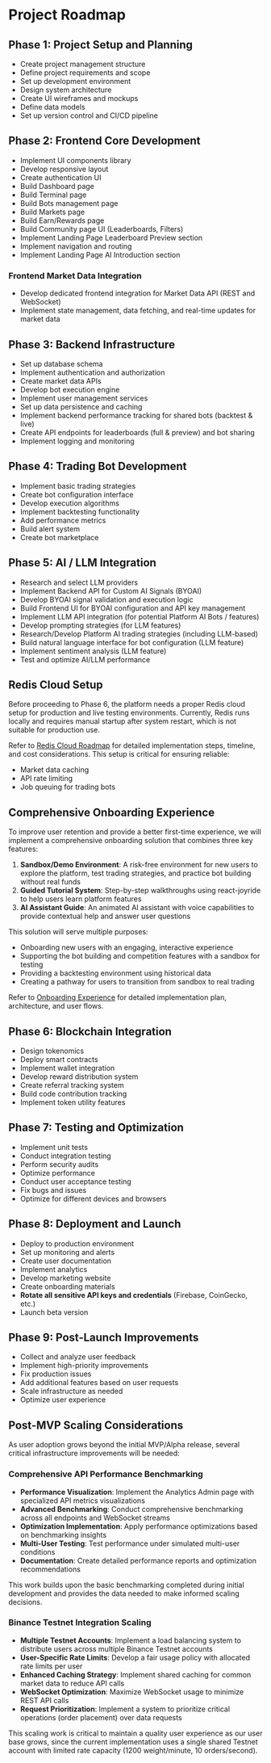 # Project Roadmap

## Phase 1: Project Setup and Planning

- Create project management structure
- Define project requirements and scope
- Set up development environment
- Design system architecture
- Create UI wireframes and mockups
- Define data models
- Set up version control and CI/CD pipeline

## Phase 2: Frontend Core Development

- Implement UI components library
- Develop responsive layout
- Create authentication UI
- Build Dashboard page
- Build Terminal page
- Build Bots management page
- Build Markets page
- Build Earn/Rewards page
- Build Community page UI (Leaderboards, Filters)
- Implement Landing Page Leaderboard Preview section
- Implement navigation and routing
- Implement Landing Page AI Introduction section

### Frontend Market Data Integration

- Develop dedicated frontend integration for Market Data API (REST and WebSocket)
- Implement state management, data fetching, and real-time updates for market data

## Phase 3: Backend Infrastructure

- Set up database schema
- Implement authentication and authorization
- Create market data APIs
- Develop bot execution engine
- Implement user management services
- Set up data persistence and caching
- Implement backend performance tracking for shared bots (backtest & live)
- Create API endpoints for leaderboards (full & preview) and bot sharing
- Implement logging and monitoring

## Phase 4: Trading Bot Development

- Implement basic trading strategies
- Create bot configuration interface
- Develop execution algorithms
- Implement backtesting functionality
- Add performance metrics
- Build alert system
- Create bot marketplace

## Phase 5: AI / LLM Integration

- Research and select LLM providers
- Implement Backend API for Custom AI Signals (BYOAI)
- Develop BYOAI signal validation and execution logic
- Build Frontend UI for BYOAI configuration and API key management
- Implement LLM API integration (for potential Platform AI Bots / features)
- Develop prompting strategies (for LLM features)
- Research/Develop Platform AI trading strategies (including LLM-based)
- Build natural language interface for bot configuration (LLM feature)
- Implement sentiment analysis (LLM feature)
- Test and optimize AI/LLM performance

## Redis Cloud Setup

Before proceeding to Phase 6, the platform needs a proper Redis cloud setup for production and live testing environments. Currently, Redis runs locally and requires manual startup after system restart, which is not suitable for production use.

Refer to [Redis Cloud Roadmap](redis_cloud_roadmap.md) for detailed implementation steps, timeline, and cost considerations. This setup is critical for ensuring reliable:

- Market data caching
- API rate limiting
- Job queuing for trading bots

## Comprehensive Onboarding Experience

To improve user retention and provide a better first-time experience, we will implement a comprehensive onboarding solution that combines three key features:

1. **Sandbox/Demo Environment**: A risk-free environment for new users to explore the platform, test trading strategies, and practice bot building without real funds
2. **Guided Tutorial System**: Step-by-step walkthroughs using react-joyride to help users learn platform features
3. **AI Assistant Guide**: An animated AI assistant with voice capabilities to provide contextual help and answer user questions

This solution will serve multiple purposes:

- Onboarding new users with an engaging, interactive experience
- Supporting the bot building and competition features with a sandbox for testing
- Providing a backtesting environment using historical data
- Creating a pathway for users to transition from sandbox to real trading

Refer to [Onboarding Experience](onboarding_experience.md) for detailed implementation plan, architecture, and user flows.

## Phase 6: Blockchain Integration

- Design tokenomics
- Deploy smart contracts
- Implement wallet integration
- Develop reward distribution system
- Create referral tracking system
- Build code contribution tracking
- Implement token utility features

## Phase 7: Testing and Optimization

- Implement unit tests
- Conduct integration testing
- Perform security audits
- Optimize performance
- Conduct user acceptance testing
- Fix bugs and issues
- Optimize for different devices and browsers

## Phase 8: Deployment and Launch

- Deploy to production environment
- Set up monitoring and alerts
- Create user documentation
- Implement analytics
- Develop marketing website
- Create onboarding materials
- **Rotate all sensitive API keys and credentials** (Firebase, CoinGecko, etc.)
- Launch beta version

## Phase 9: Post-Launch Improvements

- Collect and analyze user feedback
- Implement high-priority improvements
- Fix production issues
- Add additional features based on user requests
- Scale infrastructure as needed
- Optimize user experience

## Post-MVP Scaling Considerations

As user adoption grows beyond the initial MVP/Alpha release, several critical infrastructure improvements will be needed:

### Comprehensive API Performance Benchmarking

- **Performance Visualization**: Implement the Analytics Admin page with specialized API metrics visualizations
- **Advanced Benchmarking**: Conduct comprehensive benchmarking across all endpoints and WebSocket streams
- **Optimization Implementation**: Apply performance optimizations based on benchmarking insights
- **Multi-User Testing**: Test performance under simulated multi-user conditions
- **Documentation**: Create detailed performance reports and optimization recommendations

This work builds upon the basic benchmarking completed during initial development and provides the data needed to make informed scaling decisions.

### Binance Testnet Integration Scaling

- **Multiple Testnet Accounts**: Implement a load balancing system to distribute users across multiple Binance Testnet accounts
- **User-Specific Rate Limits**: Develop a fair usage policy with allocated rate limits per user
- **Enhanced Caching Strategy**: Implement shared caching for common market data to reduce API calls
- **WebSocket Optimization**: Maximize WebSocket usage to minimize REST API calls
- **Request Prioritization**: Implement a system to prioritize critical operations (order placement) over data requests

This scaling work is critical to maintain a quality user experience as our user base grows, since the current implementation uses a single shared Testnet account with limited rate capacity (1200 weight/minute, 10 orders/second).

